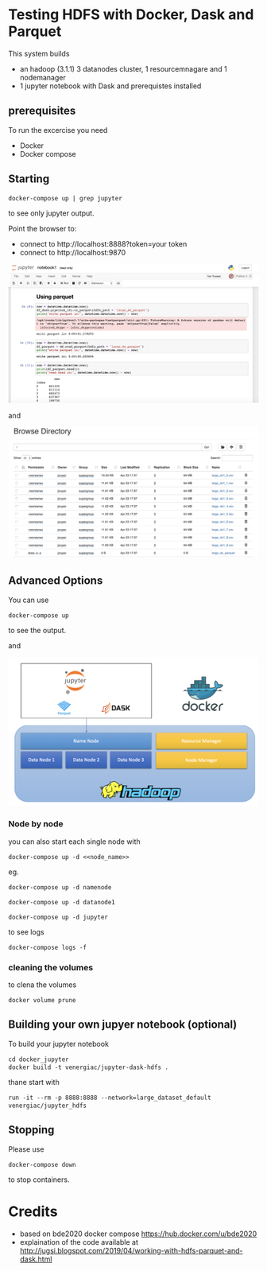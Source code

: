 # Testing HDFS with Docker, Dask and Parquet

This system builds
* an hadoop (3.1.1) 3 datanodes cluster, 1 resourcemnagare and 1 nodemanager
* 1 jupyter notebook with Dask and prerequistes installed

## prerequisites

To run the excercise you need 
* Docker
* Docker compose

## Starting

```
docker-compose up | grep jupyter
```

to see only jupyter output. 

Point the browser to:

* connect to http://localhost:8888?token=your token
* connect to http://localhost:9870


![](figures/jupyter.png)

and

![](figures/hadoop.png)

## Advanced Options


You can use 

```
docker-compose up
```

to see the output. 


and

![](figures/architecture.png)

### Node by node
you can also start each single node with


```
docker-compose up -d <<node_name>>
```

eg. 


```
docker-compose up -d namenode
```

```
docker-compose up -d datanode1
```

```
docker-compose up -d jupyter
```

to see logs

```
docker-compose logs -f
```

### cleaning the volumes

to clena the volumes

```
docker volume prune
```

## Building your own jupyer notebook (optional)

To build your jupyter notebook

```
cd docker_jupyter
docker build -t venergiac/jupyter-dask-hdfs .
```

thane start with


```
run -it --rm -p 8888:8888 --network=large_dataset_default venergiac/jupyter_hdfs
```

## Stopping

Please use 

```
docker-compose down
```

to stop containers.
# Credits

* based on bde2020 docker compose https://hub.docker.com/u/bde2020
* explaination of the code available at http://jugsi.blogspot.com/2019/04/working-with-hdfs-parquet-and-dask.html